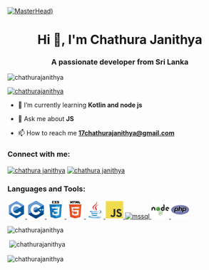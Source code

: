 [![MasterHead]())]()



<h1 align="center">Hi 👋, I'm Chathura Janithya</h1>
<h3 align="center">A passionate developer from Sri Lanka</h3>


<p align="left"> <img src="https://komarev.com/ghpvc/?username=chathurajanithya&label=Profile%20views&color=0e75b6&style=flat" alt="chathurajanithya" /> </p>

<p align="left"> <a href="https://github.com/ryo-ma/github-profile-trophy"><img src="https://github-profile-trophy.vercel.app/?username=chathurajanithya" alt="chathurajanithya" /></a> </p>

- 🌱 I’m currently learning **Kotlin and node js**

- 💬 Ask me about **JS**

- 📫 How to reach me **17chathurajanithya@gmail.com**

<h3 align="left">Connect with me:</h3>
<p align="left">
<a href="https://www.facebook.com/chathura.janithya.9" target="blank"><img align="center" src="https://raw.githubusercontent.com/rahuldkjain/github-profile-readme-generator/master/src/images/icons/Social/facebook.svg" alt="chathura janithya" height="30" width="40" /></a>
<a href="[https://instagram.com/chathura janithya](https://www.instagram.com/c_h_a_t_h_u_r_aj_a_n_i_t_h_y_a/)" target="blank"><img align="center" src="https://raw.githubusercontent.com/rahuldkjain/github-profile-readme-generator/master/src/images/icons/Social/instagram.svg" alt="chathura janithya" height="30" width="40" /></a>
</p>

<h3 align="left">Languages and Tools:</h3>
<p align="left"> <a href="https://www.cprogramming.com/" target="_blank" rel="noreferrer"> <img src="https://raw.githubusercontent.com/devicons/devicon/master/icons/c/c-original.svg" alt="c" width="40" height="40"/> </a> <a href="https://www.w3schools.com/cpp/" target="_blank" rel="noreferrer"> <img src="https://raw.githubusercontent.com/devicons/devicon/master/icons/cplusplus/cplusplus-original.svg" alt="cplusplus" width="40" height="40"/> </a> <a href="https://www.w3schools.com/css/" target="_blank" rel="noreferrer"> <img src="https://raw.githubusercontent.com/devicons/devicon/master/icons/css3/css3-original-wordmark.svg" alt="css3" width="40" height="40"/> </a> <a href="https://www.w3.org/html/" target="_blank" rel="noreferrer"> <img src="https://raw.githubusercontent.com/devicons/devicon/master/icons/html5/html5-original-wordmark.svg" alt="html5" width="40" height="40"/> </a> <a href="https://www.java.com" target="_blank" rel="noreferrer"> <img src="https://raw.githubusercontent.com/devicons/devicon/master/icons/java/java-original.svg" alt="java" width="40" height="40"/> </a> <a href="https://developer.mozilla.org/en-US/docs/Web/JavaScript" target="_blank" rel="noreferrer"> <img src="https://raw.githubusercontent.com/devicons/devicon/master/icons/javascript/javascript-original.svg" alt="javascript" width="40" height="40"/> </a> <a href="https://www.microsoft.com/en-us/sql-server" target="_blank" rel="noreferrer"> <img src="https://www.svgrepo.com/show/303229/microsoft-sql-server-logo.svg" alt="mssql" width="40" height="40"/> </a> <a href="https://nodejs.org" target="_blank" rel="noreferrer"> <img src="https://raw.githubusercontent.com/devicons/devicon/master/icons/nodejs/nodejs-original-wordmark.svg" alt="nodejs" width="40" height="40"/> </a> <a href="https://www.php.net" target="_blank" rel="noreferrer"> <img src="https://raw.githubusercontent.com/devicons/devicon/master/icons/php/php-original.svg" alt="php" width="40" height="40"/> </a> </p>

<p><img align="left" src="https://github-readme-stats.vercel.app/api/top-langs?username=chathurajanithya&show_icons=true&locale=en&layout=compact" alt="chathurajanithya" /></p>
</br>
<p>&nbsp;<img align="center" src="https://github-readme-stats.vercel.app/api?username=chathurajanithya&show_icons=true&locale=en" alt="chathurajanithya" /></p>

<p><img align="center" src="https://github-readme-streak-stats.herokuapp.com/?user=chathurajanithya&" alt="chathurajanithya" /></p>
